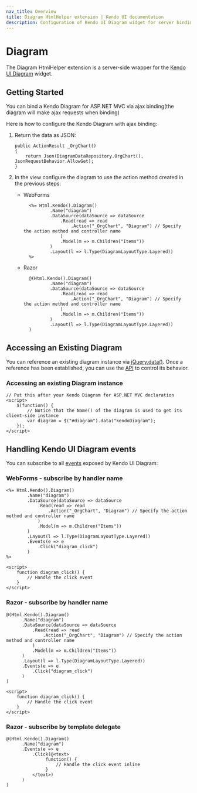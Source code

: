 ```yaml
---
nav_title: Overview
title: Diagram HtmlHelper extension | Kendo UI documentation
description: Configuration of Kendo UI Diagram widget for server binding in quick steps, add Diagram HtmlHelper extension, manipulate Kendo UI diagram events.
---
```


# Diagram

The Diagram HtmlHelper extension is a server-side wrapper for the [Kendo UI Diagram](/api/dataviz/diagram) widget.

## Getting Started

You can bind a Kendo Diagram for ASP.NET MVC via ajax binding(the diagram will make ajax requests when binding)

Here is how to configure the Kendo Diagram with ajax binding:

1.  Return the data as JSON:

        public ActionResult _OrgChart()
        {
            return Json(DiagramDataRepository.OrgChart(), JsonRequestBehavior.AllowGet);
        }

3.  In the view configure the diagram to use the action method created in the previous steps:
    - WebForms

            <%= Html.Kendo().Diagram()
                    .Name("diagram")
                    .DataSource(dataSource => dataSource
                        .Read(read => read
                            .Action("_OrgChart", "Diagram") // Specify the action method and controller name
                        )
                        .Model(m => m.Children("Items"))
                    )
                    .Layout(l => l.Type(DiagramLayoutType.Layered))
            %>

    - Razor

            @(Html.Kendo().Diagram()
                    .Name("diagram")
                    .DataSource(dataSource => dataSource
                        .Read(read => read
                            .Action("_OrgChart", "Diagram") // Specify the action method and controller name
                        )
                        .Model(m => m.Children("Items"))
                    )
                    .Layout(l => l.Type(DiagramLayoutType.Layered))
            )

## Accessing an Existing Diagram

You can reference an existing diagram instance via [jQuery.data()](http://api.jquery.com/jQuery.data/).
Once a reference has been established, you can use the [API](/api/dataviz/diagram#methods) to control its behavior.

### Accessing an existing Diagram instance

    // Put this after your Kendo Diagram for ASP.NET MVC declaration
    <script>
        $(function() {
            // Notice that the Name() of the diagram is used to get its client-side instance
            var diagram = $("#diagram").data("kendoDiagram");
        });
    </script>

## Handling Kendo UI Diagram events

You can subscribe to all [events](/api/dataviz/diagram#events) exposed by Kendo UI Diagram:

### WebForms - subscribe by handler name

    <%= Html.Kendo().Diagram()
            .Name("diagram")
            .DataSource(dataSource => dataSource
                .Read(read => read
                    .Action("_OrgChart", "Diagram") // Specify the action method and controller name
                )
                .Model(m => m.Children("Items"))
            )
            .Layout(l => l.Type(DiagramLayoutType.Layered))
            .Events(e => e
                .Click("diagram_click")
            )
    %>

    <script>
        function diagram_click() {
            // Handle the click event
        }
    </script>

### Razor - subscribe by handler name

    @(Html.Kendo().Diagram()
          .Name("diagram")
          .DataSource(dataSource => dataSource
              .Read(read => read
                  .Action("_OrgChart", "Diagram") // Specify the action method and controller name
              )
              .Model(m => m.Children("Items"))
          )
          .Layout(l => l.Type(DiagramLayoutType.Layered))
          .Events(e => e
              .Click("diagram_click")
          )
    )

    <script>
        function diagram_click() {
            // Handle the click event
        }
    </script>

### Razor - subscribe by template delegate

    @(Html.Kendo().Diagram()
          .Name("diagram")
          .Events(e => e
              .Click(@<text>
                   function() {
                       // Handle the click event inline
                   }
              </text>)
          )
    )
